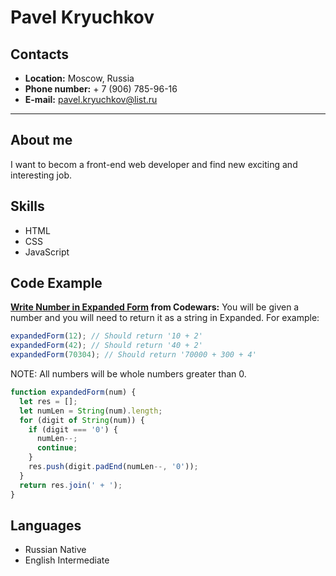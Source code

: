 # Pavel Kryuchkov

## Contacts

- **Location:** Moscow, Russia
- **Phone number:** + 7 (906) 785-96-16
- **E-mail:** pavel.kryuchkov@list.ru

---

## About me

I want to becom a front-end web developer and find new exciting and interesting job.

## Skills

- HTML
- CSS
- JavaScript

## Code Example

**[Write Number in Expanded Form](https://www.codewars.com/kata/5842df8ccbd22792a4000245) from Codewars:** You will be given a number and you will need to return it as a string in Expanded. For example:

```javascript
expandedForm(12); // Should return '10 + 2'
expandedForm(42); // Should return '40 + 2'
expandedForm(70304); // Should return '70000 + 300 + 4'
```

NOTE: All numbers will be whole numbers greater than 0.

```javascript
function expandedForm(num) {
  let res = [];
  let numLen = String(num).length;
  for (digit of String(num)) {
    if (digit === '0') {
      numLen--;
      continue;
    }
    res.push(digit.padEnd(numLen--, '0'));
  }
  return res.join(' + ');
}
```

## Languages

- Russian Native
- English Intermediate
